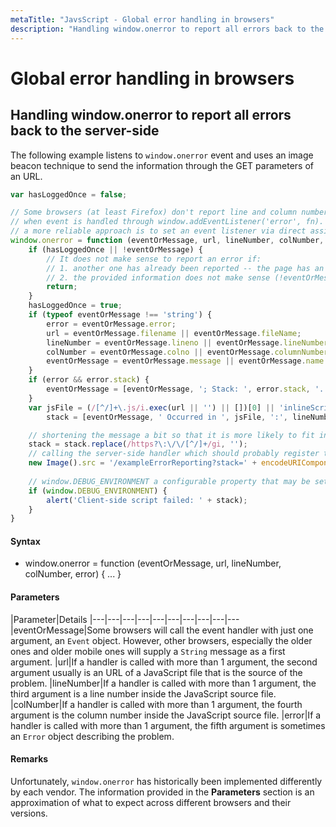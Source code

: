 ```yaml
---
metaTitle: "JavsScript - Global error handling in browsers"
description: "Handling window.onerror to report all errors back to the server-side"
---
```


# Global error handling in browsers



## Handling window.onerror to report all errors back to the server-side


The following example listens to `window.onerror` event and uses an image beacon technique to send the information through the GET parameters of an URL.

```js
var hasLoggedOnce = false;

// Some browsers (at least Firefox) don't report line and column numbers
// when event is handled through window.addEventListener('error', fn). That's why
// a more reliable approach is to set an event listener via direct assignment.
window.onerror = function (eventOrMessage, url, lineNumber, colNumber, error) {
    if (hasLoggedOnce || !eventOrMessage) {
        // It does not make sense to report an error if:
        // 1. another one has already been reported -- the page has an invalid state and may produce way too many errors.
        // 2. the provided information does not make sense (!eventOrMessage -- the browser didn't supply information for some reason.)
        return;
    }
    hasLoggedOnce = true;
    if (typeof eventOrMessage !== 'string') {
        error = eventOrMessage.error;
        url = eventOrMessage.filename || eventOrMessage.fileName;
        lineNumber = eventOrMessage.lineno || eventOrMessage.lineNumber;
        colNumber = eventOrMessage.colno || eventOrMessage.columnNumber;
        eventOrMessage = eventOrMessage.message || eventOrMessage.name || error.message || error.name;
    }
    if (error && error.stack) {
        eventOrMessage = [eventOrMessage, '; Stack: ', error.stack, '.'].join('');
    }
    var jsFile = (/[^/]+\.js/i.exec(url || '') || [])[0] || 'inlineScriptOrDynamicEvalCode',
        stack = [eventOrMessage, ' Occurred in ', jsFile, ':', lineNumber || '?', ':', colNumber || '?'].join('');

    // shortening the message a bit so that it is more likely to fit into browser's URL length limit (which is 2,083 in some browsers)
    stack = stack.replace(/https?\:\/\/[^/]+/gi, '');
    // calling the server-side handler which should probably register the error in a database or a log file
    new Image().src = '/exampleErrorReporting?stack=' + encodeURIComponent(stack);
    
    // window.DEBUG_ENVIRONMENT a configurable property that may be set to true somewhere else for debugging and testing purposes.
    if (window.DEBUG_ENVIRONMENT) {
        alert('Client-side script failed: ' + stack);
    }
}

```



#### Syntax


- window.onerror = function (eventOrMessage, url, lineNumber, colNumber, error) { ... }



#### Parameters


|Parameter|Details
|---|---|---|---|---|---|---|---|---|---
|eventOrMessage|Some browsers will call the event handler with just one argument, an `Event` object. However, other browsers, especially the older ones and older mobile ones will supply a `String` message as a first argument.
|url|If a handler is called with more than 1 argument, the second argument usually is an URL of a JavaScript file that is the source of the problem.
|lineNumber|If a handler is called with more than 1 argument, the third argument is a line number inside the JavaScript source file.
|colNumber|If a handler is called with more than 1 argument, the fourth argument is the column number inside the JavaScript source file.
|error|If a handler is called with more than 1 argument, the fifth argument is sometimes an `Error` object describing the problem.



#### Remarks


Unfortunately, `window.onerror` has historically been implemented differently by each vendor. The information provided in the **Parameters** section is an approximation of what to expect across different browsers and their versions.


